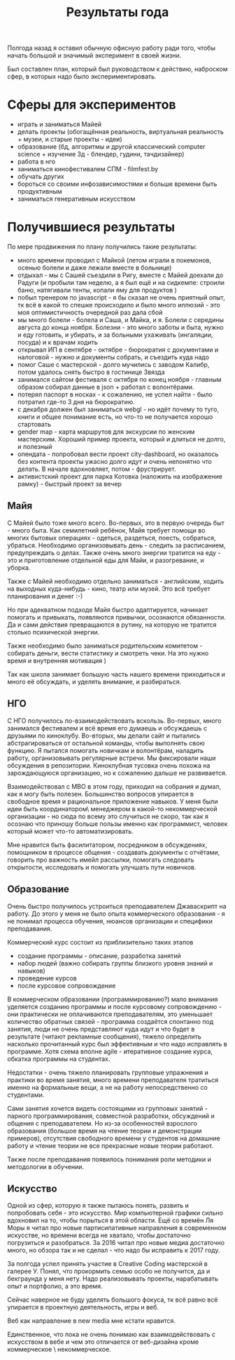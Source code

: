 ﻿---
layout: post
title: Результаты года
---

Полгода назад я оставил обычную офисную работу ради того, чтобы начать большой и значимый эксперимент в своей жизни.

Был составлен план, который был руководством к действию, наброском сфер, в которых надо было экспериментировать.


# Сферы для экспериментов

* играть и заниматься Майей
* делать проекты (обогащённая реальность, виртуальная реальность + музеи, и старые проекты - идеи)
* образование (бд, алгоритмы и другой классический computer science + изучение 3д - блендер, гудини, тачдизайнер)
* работа в нго
* заниматься кинофестивалем СПМ - filmfest.by
* обучать других
* бороться со своими инфозависимостями и больше времени быть продуктивным
* заниматься генеративным искусством    

# Получившиеся результаты

По мере продвижения по плану получились такие результаты:

* много времени проводил с Майкой (летом играли в покемонов, осенью болели и даже лежали вместе в больнице)
* отдыхал - мы с Сашей съездили в Ригу, вместе с Майей доехали до Радуги (и пробыли там неделю, а я был ещё и на сидкемпе: строили баню, натягивали тенты, копали яму для продуктов )
* побыл тренером по javascript - я бы сказал не очень приятный опыт, тк всё в какой то спешке происходило и было много иллюзий - это моя оптимистичность очередной раз дала сбой
* мы много болели - болела и Саша, и Майка, и я. Болели с середины августа до конца ноября. Болезни - это много заботы и быта, нужно и еду готовить, и убирать, и за больными ухаживать (ингаляции, посуда) и к врачам ходить
* открывал ИП в сентябре - октябре - бюрократия с документами и налоговой - нужно и документы собрать, и съездить куда надо
* помог Саше с мастерской - долго мучились с заводом Калибр, потом удалось снять быстро в гостинице Звязда
* занимался сайтом фестиваля с октября по конец ноября - главным образом собирал данные в json + работал с волонтёрами.
* потерял паспорт в носках - к сожалению, не успел найти - было потратил где-то 3 дня на бюрократию. 
* с декабря должен был заниматься webgl - но идёт почему то туго, книги и общее понимание есть, но что-то не получается хорошо стартовать
* gender map - карта маршрутов для экскурсии по женским мастерским. Хороший пример проекта, который и длиться не долго, и полезный
* опендата - попробовал вести проект city-dashboard, но оказалось без контента проекты ужасно долго идут и очень непонятно что делать. В начале вдохновляет, потом - фрустрирует. 
* активистский проект для парка Котовка (наложить на изображение рамку) - быстрый проект за вечер

## Майя
С Майей было тоже много всего. Во-первых, это в первую очередь быт - много быта. Как семилетний ребёнок, Майя требует помощи во многих бытовых операциях - одеться, раздеться, поесть, собраться, убраться. Необходимо организовывать день - следить за расписанием, предупреждать о делах. Также очень много энергии тратится на еду - это и приготовление отдельной еды для Майи, и разогревание, и уборка. 

Также с Майей необходимо отдельно заниматься - английским, ходить на выходных куда-нибудь - кино, театр или музей. Это всё требует планирования и денег :-)

Но при адекватном подходе Майя быстро адаптируется, начинает помогать и привыкать, появляются привычки, осознаются обязанности. Да и сами действия превращаются в рутину, на которую не тратится столько психической энергии.  

Также необходимо было заниматься родительским комитетом - собирать деньги, вести статистику и смотреть чеки. На это нужно время и внутренняя мотивация ) 

Так как школа занимает большую часть нашего времени приходиться и много её обсуждать, и уделять внимание, и разбираться.

## НГО
С НГО получилось по-взаимодействовать вскользь. Во-первых, много занимался фестивалем и всё время его думаешь и обсуждаешь с друзьями по киноклубу. Во-вторых, мы делали сайт и пытались абстрагироваться от остальной команды, чтобы выполнять свою функцию. Я пытался помогать новичкам и волонтёрам, наладить работу, организовывать регулярные встречи. Мы фиксировали наши обсуждения в репозитории. Киноклубная тусовка очень похожа на зарождающуюся организацию, но к сожалению дальше не развивается.

Взаимодействовал с МВО в этом году, приходил на собрания и думал, как я могу быть полезен. Большинство вопросов упирается в свободное время и рациональное приложение навыков. У меня были идеи быть координатором\ менеджером в какой-то некоммерческой организации - но сюда по всему это случиться не скоро, так как я осознаю что приношу больше пользы именно как программист, человек который может что-то автоматизировать.

Мне нравится быть фасилитатором, посредником в обсуждениях, помощником в процессе общения - создавать документы с отчётами, говорить про важность имейл рассылки, помогать следовать открытости, исследовать и помогать улучшать пути новичков.
 
## Образование
Очень быстро получилось устроиться преподавателем Джаваскрипт на работу. До этого у меня не было опыта коммерческого образования - я не понимал процесса обучения, нюансов организации и специфики преподавания. 

Коммерческий курс состоит из приблизительно таких этапов

* создание программы - описание, разработка занятий
* набор людей (важно собирать группы близкого уровня знаний и навыков)
* проведение курсов
* после курсовое сопровождение

В коммерческом образовании (программированию?) мало внимания уделяется созданию программы и после курсовому сопровождению - они практически не оплачиваются преподавателям, это уменьшает количество обратных связей - программа создаётся спонтанно под занятия, люди не очень представляют куда идут и что будет в результате (читают рекламные сообщения), тяжело определить насколько прочитанный курс был эффективным и что надо исправлять в программе. Хотя схема вполне agile - итеративное создание курса, обкатка программы на студентах. 

Недостатки - очень тяжело планировать групповые упражнения и практики во время занятия, много времени преподавателя тратиться именно на формальные вещи, а не на работу непосредственно со студентами.

Сами занятия хочется видеть состоящими из групповых занятий - парного программирования, совместной разработки, обсуждений и общения с преподавателем. Но из-за особенностей взрослого образования (большое время на чтение теории и демонстрации примеров), отсутствия свободного времени у студентов на домашние работу и чтение теории не все прекрасные новые теории работают.

Также после преподавания появилось понимания роли методики и методологии в обучении.

## Искусство
Одной из сфер, которую я также пытаюсь понять, развить и попробовать себя - это искусство. Мир компьютерной графики сильно вдохновил на то, чтобы порыться в этой области. Ещё со времён Ля Моры я читал про новые партисипативные направления в современном искусстве, но времени всегда не хватало, чтобы достаточно погрузиться и разобраться. За 2016 читал про новые медиа достаточно много, но обзора так и не сделал - что надо бы исправить к 2017 году.


За полгода успел принять участие в Creative Coding мастерской в галерее У. Понял, что прокормить семью особо не получится, да и бекграунда у меня нету. Надо реализовывать проекты, нарабатывать опыт и портфолио, а это время. 

Сейчас наверное не буду уделять большого фокуса, тк всё равно всё упирается в проектную деятельность, игры и веб. 

Веб как направление в new media мне кстати нравится. 

Единственное, что пока не очень понимаю как взаимодействовать с искусством в вебе и чем это отличается от веб-дизайна кроме коммерческое \ некоммерческое.

